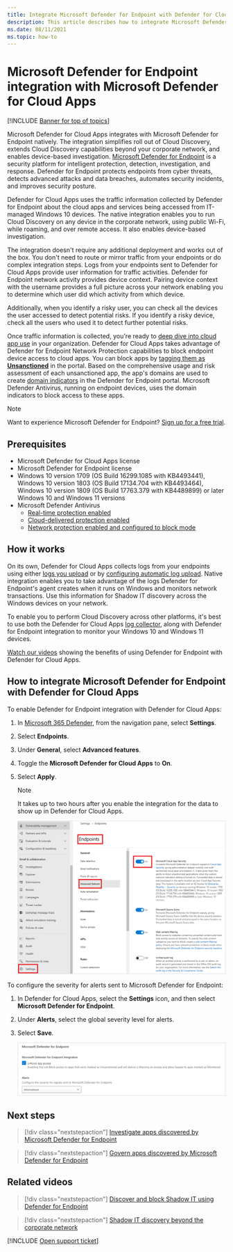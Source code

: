```yaml
---
title: Integrate Microsoft Defender for Endpoint with Defender for Cloud Apps
description: This article describes how to integrate Microsoft Defender for Endpoint with Defender for Cloud Apps for enhanced visibility into Shadow IT and risk management.
ms.date: 08/11/2021
ms.topic: how-to
---
```

# Microsoft Defender for Endpoint integration with Microsoft Defender for Cloud Apps

[!INCLUDE [Banner for top of topics](includes/banner.md)]

Microsoft Defender for Cloud Apps integrates with Microsoft Defender for Endpoint natively. The integration simplifies roll out of Cloud Discovery, extends Cloud Discovery capabilities beyond your corporate network, and enables device-based investigation. [Microsoft Defender for Endpoint](/microsoft-365/security/defender-endpoint/microsoft-defender-endpoint) is a security platform for intelligent protection, detection, investigation, and response. Defender for Endpoint protects endpoints from cyber threats, detects advanced attacks and data breaches, automates security incidents, and improves security posture.

Defender for Cloud Apps uses the traffic information collected by Defender for Endpoint about the cloud apps and services being accessed from IT-managed Windows 10 devices. The native integration enables you to run Cloud Discovery on any device in the corporate network, using public Wi-Fi, while roaming, and over remote access. It also enables device-based investigation.

The integration doesn't require any additional deployment and works out of the box. You don't need to route or mirror traffic from your endpoints or do complex integration steps. Logs from your endpoints sent to Defender for Cloud Apps provide user information for traffic activities. Defender for Endpoint network activity provides device context. Pairing device context with the username provides a full picture across your network enabling you to determine which user did which activity from which device.

Additionally, when you identify a risky user, you can check all the devices the user accessed to detect potential risks. If you identify a risky device, check all the users who used it to detect further potential risks.

Once traffic information is collected, you're ready to [deep dive into cloud app use](discovered-apps.md#deep-dive-into-discovered-apps) in your organization. Defender for Cloud Apps takes advantage of Defender for Endpoint Network Protection capabilities to block endpoint device access to cloud apps. You can block apps by [tagging them as **Unsanctioned**](governance-discovery.md#BKMK_SanctionApp) in the portal. Based on the comprehensive usage and risk assessment of each unsanctioned app, the app's domains are used to create [domain indicators](/microsoft-365/security/defender-endpoint/manage-indicators) in the Defender for Endpoint portal. Microsoft Defender Antivirus, running on endpoint devices, uses the domain indicators to block access to these apps.

> [!NOTE]
> Want to experience Microsoft Defender for Endpoint? [Sign up for a free trial](https://www.microsoft.com/windows/business?ocid=docs-wdatp-assignaccess-abovefoldlink).

## Prerequisites

- Microsoft Defender for Cloud Apps license
- Microsoft Defender for Endpoint license
- Windows 10 version 1709 (OS Build 16299.1085 with KB4493441), Windows 10 version 1803 (OS Build 17134.704 with KB4493464), Windows 10 version 1809 (OS Build 17763.379 with KB4489899) or later Windows 10 and Windows 11 versions
- Microsoft Defender Antivirus
  - [Real-time protection enabled](/microsoft-365/security/defender-endpoint/configure-real-time-protection-microsoft-defender-antivirus)
  - [Cloud-delivered protection enabled](/microsoft-365/security/defender-endpoint/enable-cloud-protection-microsoft-defender-antivirus)
  - [Network protection enabled and configured to block mode](/microsoft-365/security/defender-endpoint/enable-network-protection)

## How it works

On its own, Defender for Cloud Apps collects logs from your endpoints using either [logs you upload](create-snapshot-cloud-discovery-reports.md) or by [configuring automatic log upload](discovery-docker.md). Native integration enables you to take advantage of the logs Defender for Endpoint's agent creates when it runs on Windows and monitors network transactions. Use this information for Shadow IT discovery across the Windows devices on your network.

To enable you to perform Cloud Discovery across other platforms, it's best to use both the Defender for Cloud Apps [log collector](discovery-docker.md), along with Defender for Endpoint integration to monitor your Windows 10 and Windows 11 devices.

[Watch our videos](#related-videos) showing the benefits of using Defender for Endpoint with Defender for Cloud Apps.

## How to integrate Microsoft Defender for Endpoint with Defender for Cloud Apps

To enable Defender for Endpoint integration with Defender for Cloud Apps:

1. In [Microsoft 365 Defender](https://security.microsoft.com), from the navigation pane, select **Settings**.
1. Select **Endpoints**.
1. Under **General**, select **Advanced features**.
1. Toggle the **Microsoft Defender for Cloud Apps** to **On**.
1. Select **Apply**.

    >[!NOTE]
    > It takes up to two hours after you enable the integration for the data to show up in Defender for Cloud Apps.
    >

    ![Defender for Endpoint settings.](media/mde-settings.png)

To configure the severity for alerts sent to Microsoft Defender for Endpoint:

1. In Defender for Cloud Apps, select the **Settings** icon, and then select **Microsoft Defender for Endpoint**.
1. Under **Alerts**, select the global severity level for alerts.
1. Select **Save**.

    ![Defender for Endpoint alert settings.](media/mde-alert-severity-settings.png)

## Next steps

> [!div class="nextstepaction"]
> [Investigate apps discovered by Microsoft Defender for Endpoint](mde-investigation.md)

> [!div class="nextstepaction"]
> [Govern apps discovered by Microsoft Defender for Endpoint](mde-govern.md)

## Related videos

> [!div class="nextstepaction"]
> [Discover and block Shadow IT using Defender for Endpoint](https://www.youtube.com/watch?v=MsHkTOoqSQo)

> [!div class="nextstepaction"]
> [Shadow IT discovery beyond the corporate network](https://www.youtube.com/watch?v=f8hbvbY1Hnc)

[!INCLUDE [Open support ticket](includes/support.md)]
